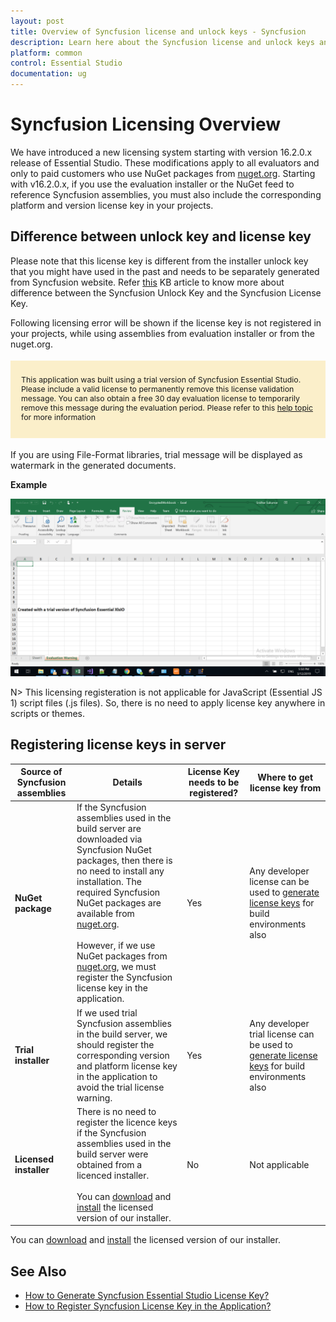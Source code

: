 ```yaml
---
layout: post
title: Overview of Syncfusion license and unlock keys - Syncfusion
description: Learn here about the Syncfusion license and unlock keys and difference between license and unlock keys.
platform: common
control: Essential Studio
documentation: ug
---
```


<style>
#license {
    font-size: .88em!important;
margin-top: 1.5em;     margin-bottom: 1.5em;
    background-color: #fbefca;
    padding: 10px 17px 14px;
}
</style>


# Syncfusion Licensing Overview

We have introduced a new licensing system starting with version 16.2.0.x release of Essential Studio. These modifications apply to all evaluators and only to paid customers who use NuGet packages from [nuget.org](https://www.nuget.org/). Starting with v16.2.0.x, if you use the evaluation installer or the NuGet feed to reference Syncfusion assemblies, you must also include the corresponding platform and version license key in your projects.

## Difference between unlock key and license key

Please note that this license key is different from the installer unlock key that you might have used in the past and needs to be separately generated from Syncfusion website. Refer [this](https://www.syncfusion.com/kb/8950/difference-between-the-unlock-key-and-licensing-key) KB article to know more about difference between the Syncfusion Unlock Key and the Syncfusion License Key.

Following licensing error will be shown if the license key is not registered in your projects, while using assemblies from evaluation installer or from the nuget.org.

<div id="license">

This application was built using a trial version of Syncfusion Essential Studio. Please include a valid license to permanently remove this license validation message. You can also obtain a free 30 day evaluation license to temporarily remove this message during the evaluation period. Please refer to this <a href="/common/essential-studio/licensing/overview">help topic</a> for more information 

</div>

If you are using File-Format libraries, trial message will be displayed as watermark in the generated documents.

**Example**

![IO Licensing Message](licensing-images/io-licensing-message.png)



N> This licensing registeration is not applicable for JavaScript (Essential JS 1) script files (.js files). So, there is no need to apply license key anywhere in scripts or themes.

## Registering license keys in server

| Source of Syncfusion assemblies | Details | License Key needs to be registered? | Where to get license key from |
| ------------- | ------------- | ------------- | ------------- |
| **NuGet package** | If the Syncfusion assemblies used in the build server are downloaded via Syncfusion NuGet packages, then there is no need to install any installation. The required Syncfusion NuGet packages are available from [nuget.org](http://nuget.org/). <br><br>However, if we use NuGet packages from [nuget.org](http://nuget.org/), we must register the Syncfusion license key in the application. | Yes | Any developer license can be used to [generate license keys](https://help.syncfusion.com/common/essential-studio/licensing/how-to-generate) for build environments also |
| **Trial installer** | If we used trial Syncfusion assemblies in the build server, we should register the corresponding version and platform license key in the application to avoid the trial license warning. | Yes | Any developer trial license can be used to [generate license keys](https://help.syncfusion.com/common/essential-studio/licensing/how-to-generate) for build environments also |
| **Licensed installer** |There is no need to register the licence keys if the Syncfusion assemblies used in the build server were obtained from a licenced installer. <br><br>You can [download](https://help.syncfusion.com/common/essential-studio/installation/web-installer/how-to-download#download-the-license-version) and [install](https://help.syncfusion.com/common/essential-studio/installation/web-installer/how-to-install) the licensed version of our installer. | No | Not applicable |

You can [download](https://help.syncfusion.com/common/essential-studio/installation/web-installer/how-to-download#download-the-license-version) and [install](https://help.syncfusion.com/common/essential-studio/installation/web-installer/how-to-install) the licensed version of our installer.

## See Also

* [How to Generate Syncfusion Essential Studio License Key?](https://help.syncfusion.com/common/essential-studio/licensing/how-to-generate)
* [How to Register Syncfusion License Key in the Application?](https://help.syncfusion.com/common/essential-studio/licensing/how-to-register-in-an-application)
